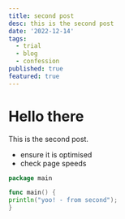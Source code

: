```yaml
---
title: second post
desc: this is the second post
date: '2022-12-14'
tags:
  - trial
  - blog
  - confession
published: true
featured: true
---
```


# Hello there

This is the second post.

- ensure it is optimised
- check page speeds

```go
package main

func main() {
println("yoo! - from second");
}

```
